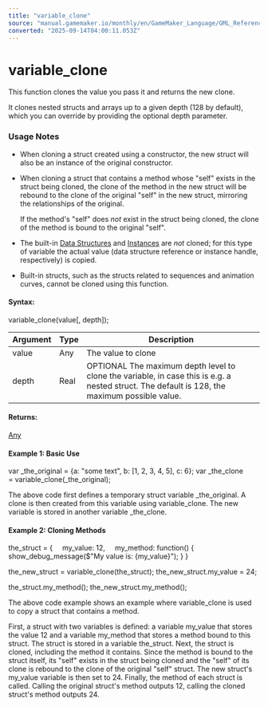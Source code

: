 ```yaml
---
title: "variable_clone"
source: "manual.gamemaker.io/monthly/en/GameMaker_Language/GML_Reference/Variable_Functions/variable_clone.htm"
converted: "2025-09-14T04:00:11.053Z"
---
```


# variable\_clone

This function clones the value you pass it and returns the new clone.

It clones nested structs and arrays up to a given depth (128 by default), which you can override by providing the optional depth parameter.

### Usage Notes

-   When cloning a struct created using a constructor, the new struct will also be an instance of the original constructor.
-   When cloning a struct that contains a method whose "self" exists in the struct being cloned, the clone of the method in the new struct will be rebound to the clone of the original "self" in the new struct, mirroring the relationships of the original.

    If the method's "self" does _not_ exist in the struct being cloned, the clone of the method is bound to the original "self".
-   The built-in [Data Structures](../Data_Structures/Data_Structures.md) and [Instances](../Asset_Management/Instances/Instances.md) are _not_ cloned; for this type of variable the actual value (data structure reference or instance handle, respectively) is copied.
-   Built-in structs, such as the structs related to sequences and animation curves, cannot be cloned using this function.

#### Syntax:

variable\_clone(value\[, depth\]);

| Argument | Type | Description |
| --- | --- | --- |
| value | Any | The value to clone |
| depth | Real | OPTIONAL The maximum depth level to clone the variable, in case this is e.g. a nested struct. The default is 128, the maximum possible value. |

#### Returns:

[Any](../../GML_Overview/Data_Types.htm#variable)

#### Example 1: Basic Use

var \_the\_original = {a: "some text", b: \[1, 2, 3, 4, 5\], c: 6};
var \_the\_clone = variable\_clone(\_the\_original);

The above code first defines a temporary struct variable \_the\_original. A clone is then created from this variable using variable\_clone. The new variable is stored in another variable \_the\_clone.

#### Example 2: Cloning Methods

the\_struct =
{
    my\_value: 12,
    my\_method: function() { show\_debug\_message($"My value is: {my\_value}"); }
}

the\_new\_struct = variable\_clone(the\_struct);
the\_new\_struct.my\_value = 24;

the\_struct.my\_method();
the\_new\_struct.my\_method();

The above code example shows an example where variable\_clone is used to copy a struct that contains a method.

First, a struct with two variables is defined: a variable my\_value that stores the value 12 and a variable my\_method that stores a method bound to this struct. The struct is stored in a variable the\_struct. Next, the struct is cloned, including the method it contains. Since the method is bound to the struct itself, its "self" exists in the struct being cloned and the "self" of its clone is rebound to the clone of the original "self" struct. The new struct's my\_value variable is then set to 24. Finally, the method of each struct is called. Calling the original struct's method outputs 12, calling the cloned struct's method outputs 24.
